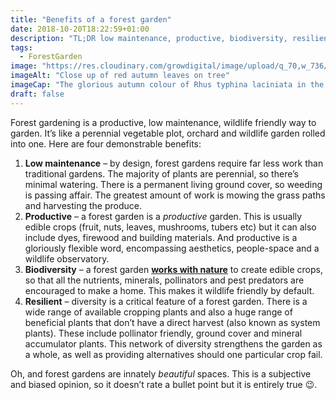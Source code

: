 ```yaml
---
title: "Benefits of a forest garden"
date: 2018-10-20T18:22:59+01:00
description: "TL;DR low maintenance, productive, biodiversity, resilient 🙂"
tags: 
  - ForestGarden
image: "https://res.cloudinary.com/growdigital/image/upload/q_70,w_736/v1543873237/rhus-typhina-autumn-colour-31281175558.jpg"
imageAlt: "Close up of red autumn leaves on tree"
imageCap: "The glorious autumn colour of Rhus typhina laciniata in the forest garden"
draft: false
---
```


Forest gardening is a productive, low maintenance, wildlife friendly way to garden. It’s like a perennial vegetable plot, orchard and wildlife garden rolled into one. Here are four demonstrable benefits:

1. **Low maintenance** – by design, forest gardens require far less work than traditional gardens. The majority of plants are perennial, so there’s minimal watering. There is a permanent living ground cover, so weeding is passing affair. The greatest amount of work is mowing the grass paths and harvesting the produce.
2. **Productive** – a forest garden is a _productive_ garden. This is usually edible crops (fruit, nuts, leaves, mushrooms, tubers etc) but it can also include dyes, firewood and building materials. And productive is a gloriously flexible word, encompassing aesthetics, people-space and a wildlife observatory.
3. **Biodiversity** – a forest garden **[works with nature](https://www.agroforestry.co.uk/product/creating-a-forest-garden-2/)** to create edible crops, so that all the nutrients, minerals, pollinators and pest predators are encouraged to make a home. This makes it wildlife friendly by default. 
4. **Resilient** – diversity is a critical feature of a forest garden. There is a wide range of available cropping plants and also a huge range of beneficial plants that don’t have a direct harvest (also known as system plants). These include pollinator friendly, ground cover and mineral accumulator plants. This network of diversity strengthens the garden as a whole, as well as providing alternatives should one particular crop fail.

Oh, and forest gardens are innately _beautiful_ spaces. This is a subjective and biased opinion, so it doesn’t rate a bullet point but it is entirely true 😉.
